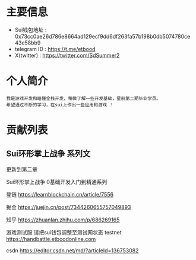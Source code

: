 # 主要信息
- Sui钱包地址 : 0x73cc0ae26d786e8664ad129ecf9dd6df263fa57b198b0db5074780ce43e58bb9
- telegram ID : https://t.me/etbood
- X(twitter) : https://twitter.com/SdSummer2

# 个人简介
    我是游戏开发和略懂全栈开发，稍微了解一些开发基础，星航第二期毕业学员。
    希望通过不断的学习，在sui上作出一些应用和游戏 ！

# 贡献列表

## Sui环形掌上战争 系列文

更新到第二章

Sui环形掌上战争 0基础开发入门到精通系列

登链
https://learnblockchain.cn/article/7556

掘金
https://juejin.cn/post/7344260655757049893

知乎
https://zhuanlan.zhihu.com/p/686269165

游戏测试服 请把sui钱包调整至测试网状态 testnet
https://handbattle.etboodonline.com

csdn
https://editor.csdn.net/md/?articleId=136753082
